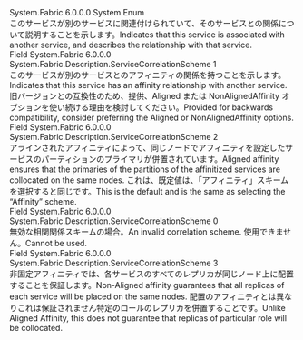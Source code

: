 <Type Name="ServiceCorrelationScheme" FullName="System.Fabric.Description.ServiceCorrelationScheme">
  <TypeSignature Language="C#" Value="public enum ServiceCorrelationScheme" />
  <TypeSignature Language="ILAsm" Value=".class public auto ansi sealed ServiceCorrelationScheme extends System.Enum" />
  <TypeSignature Language="DocId" Value="T:System.Fabric.Description.ServiceCorrelationScheme" />
  <TypeSignature Language="VB.NET" Value="Public Enum ServiceCorrelationScheme" />
  <TypeSignature Language="F#" Value="type ServiceCorrelationScheme = " />
  <AssemblyInfo>
    <AssemblyName>System.Fabric</AssemblyName>
    <AssemblyVersion>6.0.0.0</AssemblyVersion>
  </AssemblyInfo>
  <Base>
    <BaseTypeName>System.Enum</BaseTypeName>
  </Base>
  <Docs>
    <summary>
      <para><span data-ttu-id="a417a-101">このサービスが別のサービスに関連付けられていて、そのサービスとの関係について説明することを示します。</span><span class="sxs-lookup"><span data-stu-id="a417a-101">Indicates that this service is associated with another service, and describes the relationship with that service.</span></span></para>
    </summary>
    <remarks>
      <para />
    </remarks>
  </Docs>
  <Members>
    <Member MemberName="Affinity">
      <MemberSignature Language="C#" Value="Affinity" />
      <MemberSignature Language="ILAsm" Value=".field public static literal valuetype System.Fabric.Description.ServiceCorrelationScheme Affinity = int32(1)" />
      <MemberSignature Language="DocId" Value="F:System.Fabric.Description.ServiceCorrelationScheme.Affinity" />
      <MemberSignature Language="VB.NET" Value="Affinity" />
      <MemberSignature Language="F#" Value="Affinity = 1" Usage="System.Fabric.Description.ServiceCorrelationScheme.Affinity" />
      <MemberType>Field</MemberType>
      <AssemblyInfo>
        <AssemblyName>System.Fabric</AssemblyName>
        <AssemblyVersion>6.0.0.0</AssemblyVersion>
      </AssemblyInfo>
      <ReturnValue>
        <ReturnType>System.Fabric.Description.ServiceCorrelationScheme</ReturnType>
      </ReturnValue>
      <MemberValue>1</MemberValue>
      <Docs>
        <summary>
          <para><span data-ttu-id="a417a-102">このサービスが別のサービスとのアフィニティの関係を持つことを示します。</span><span class="sxs-lookup"><span data-stu-id="a417a-102">Indicates that this service has an affinity relationship with another service.</span></span> <span data-ttu-id="a417a-103">旧バージョンとの互換性のため、提供、Aligned または NonAlignedAffinity オプションを使い続ける理由を検討してください。</span><span class="sxs-lookup"><span data-stu-id="a417a-103">Provided for backwards compatibility, consider preferring the Aligned or NonAlignedAffinity options.</span></span></para>
        </summary>
      </Docs>
    </Member>
    <Member MemberName="AlignedAffinity">
      <MemberSignature Language="C#" Value="AlignedAffinity" />
      <MemberSignature Language="ILAsm" Value=".field public static literal valuetype System.Fabric.Description.ServiceCorrelationScheme AlignedAffinity = int32(2)" />
      <MemberSignature Language="DocId" Value="F:System.Fabric.Description.ServiceCorrelationScheme.AlignedAffinity" />
      <MemberSignature Language="VB.NET" Value="AlignedAffinity" />
      <MemberSignature Language="F#" Value="AlignedAffinity = 2" Usage="System.Fabric.Description.ServiceCorrelationScheme.AlignedAffinity" />
      <MemberType>Field</MemberType>
      <AssemblyInfo>
        <AssemblyName>System.Fabric</AssemblyName>
        <AssemblyVersion>6.0.0.0</AssemblyVersion>
      </AssemblyInfo>
      <ReturnValue>
        <ReturnType>System.Fabric.Description.ServiceCorrelationScheme</ReturnType>
      </ReturnValue>
      <MemberValue>2</MemberValue>
      <Docs>
        <summary>
          <para><span data-ttu-id="a417a-104">アラインされたアフィニティによって、同じノードでアフィニティを設定したサービスのパーティションのプライマリが併置されています。</span><span class="sxs-lookup"><span data-stu-id="a417a-104">Aligned affinity ensures that the primaries of the partitions of the affinitized services are collocated on the same nodes.</span></span> <span data-ttu-id="a417a-105">これは、既定値は、「アフィニティ」スキームを選択すると同じです。</span><span class="sxs-lookup"><span data-stu-id="a417a-105">This is the default and is the same as selecting the “Affinity” scheme.</span></span></para>
        </summary>
      </Docs>
    </Member>
    <Member MemberName="Invalid">
      <MemberSignature Language="C#" Value="Invalid" />
      <MemberSignature Language="ILAsm" Value=".field public static literal valuetype System.Fabric.Description.ServiceCorrelationScheme Invalid = int32(0)" />
      <MemberSignature Language="DocId" Value="F:System.Fabric.Description.ServiceCorrelationScheme.Invalid" />
      <MemberSignature Language="VB.NET" Value="Invalid" />
      <MemberSignature Language="F#" Value="Invalid = 0" Usage="System.Fabric.Description.ServiceCorrelationScheme.Invalid" />
      <MemberType>Field</MemberType>
      <AssemblyInfo>
        <AssemblyName>System.Fabric</AssemblyName>
        <AssemblyVersion>6.0.0.0</AssemblyVersion>
      </AssemblyInfo>
      <ReturnValue>
        <ReturnType>System.Fabric.Description.ServiceCorrelationScheme</ReturnType>
      </ReturnValue>
      <MemberValue>0</MemberValue>
      <Docs>
        <summary>
          <para><span data-ttu-id="a417a-106">無効な相関関係スキームの場合。</span><span class="sxs-lookup"><span data-stu-id="a417a-106">An invalid correlation scheme.</span></span> <span data-ttu-id="a417a-107">使用できません。</span><span class="sxs-lookup"><span data-stu-id="a417a-107">Cannot be used.</span></span></para>
        </summary>
      </Docs>
    </Member>
    <Member MemberName="NonAlignedAffinity">
      <MemberSignature Language="C#" Value="NonAlignedAffinity" />
      <MemberSignature Language="ILAsm" Value=".field public static literal valuetype System.Fabric.Description.ServiceCorrelationScheme NonAlignedAffinity = int32(3)" />
      <MemberSignature Language="DocId" Value="F:System.Fabric.Description.ServiceCorrelationScheme.NonAlignedAffinity" />
      <MemberSignature Language="VB.NET" Value="NonAlignedAffinity" />
      <MemberSignature Language="F#" Value="NonAlignedAffinity = 3" Usage="System.Fabric.Description.ServiceCorrelationScheme.NonAlignedAffinity" />
      <MemberType>Field</MemberType>
      <AssemblyInfo>
        <AssemblyName>System.Fabric</AssemblyName>
        <AssemblyVersion>6.0.0.0</AssemblyVersion>
      </AssemblyInfo>
      <ReturnValue>
        <ReturnType>System.Fabric.Description.ServiceCorrelationScheme</ReturnType>
      </ReturnValue>
      <MemberValue>3</MemberValue>
      <Docs>
        <summary>
          <para><span data-ttu-id="a417a-108">非固定アフィニティでは、各サービスのすべてのレプリカが同じノード上に配置することを保証します。</span><span class="sxs-lookup"><span data-stu-id="a417a-108">Non-Aligned affinity guarantees that all replicas of each service will be placed on the same nodes.</span></span> <span data-ttu-id="a417a-109">配置のアフィニティとは異なりこれは保証されません特定のロールのレプリカを併置することです。</span><span class="sxs-lookup"><span data-stu-id="a417a-109">Unlike Aligned Affinity, this does not guarantee that replicas of particular role will be collocated.</span></span> </para>
        </summary>
      </Docs>
    </Member>
  </Members>
</Type>